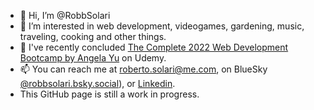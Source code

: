 - 👋 Hi, I’m @RobbSolari
- 👀 I’m interested in web development, videogames, gardening, music, traveling, cooking and other things.
- 🌱 I've recently concluded [The Complete 2022 Web Development Bootcamp by Angela Yu](https://www.udemy.com/course/the-complete-web-development-bootcamp/) on Udemy.
- 📫 You can reach me at roberto.solari@me.com, on BlueSky [@robbsolari.bsky.social](https://bsky.app/profile/robbsolari.bsky.social)), or [Linkedin](www.linkedin.com/in/roberto-solari-9ba31b90).
- This GitHub page is still a work in progress.
